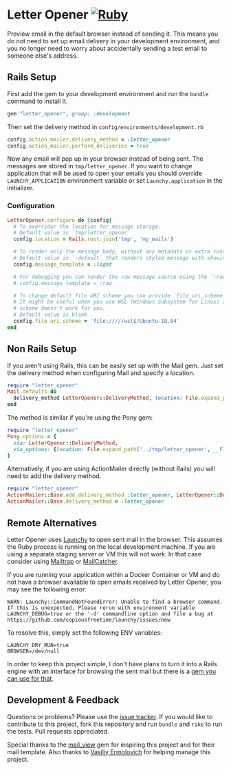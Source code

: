 # Letter Opener [![Ruby](https://github.com/ryanb/letter_opener/actions/workflows/ruby.yml/badge.svg)](https://github.com/ryanb/letter_opener/actions/workflows/ruby.yml)

Preview email in the default browser instead of sending it. This means you do not need to set up email delivery in your development environment, and you no longer need to worry about accidentally sending a test email to someone else's address.

## Rails Setup

First add the gem to your development environment and run the `bundle` command to install it.

```rb
gem "letter_opener", group: :development
```

Then set the delivery method in `config/environments/development.rb`

```rb
config.action_mailer.delivery_method = :letter_opener
config.action_mailer.perform_deliveries = true
```

Now any email will pop up in your browser instead of being sent. The messages are stored in `tmp/letter_opener`.
If you want to change application that will be used to open your emails you should override `LAUNCHY_APPLICATION` environment variable or set `Launchy.application` in the initializer.

### Configuration

```rb
LetterOpener.configure do |config|
  # To overrider the location for message storage.
  # Default value is `tmp/letter_opener`
  config.location = Rails.root.join('tmp', 'my_mails')

  # To render only the message body, without any metadata or extra containers or styling.
  # Default value is `:default` that renders styled message with showing useful metadata.
  config.message_template = :light

  # For debugging you can render the raw message source using the `:raw` template.
  # config.message_template = :raw

  # To change default file URI scheme you can provide `file_uri_scheme` config.
  # It might be useful when you use WSL (Windows Subsystem for Linux) and default
  # scheme doesn't work for you.
  # Default value is blank
  config.file_uri_scheme = 'file://///wsl$/Ubuntu-18.04'
end
```

## Non Rails Setup

If you aren't using Rails, this can be easily set up with the Mail gem. Just set the delivery method when configuring Mail and specify a location.

```rb
require "letter_opener"
Mail.defaults do
  delivery_method LetterOpener::DeliveryMethod, location: File.expand_path('../tmp/letter_opener', __FILE__)
end
```

The method is similar if you're using the Pony gem:

```rb
require "letter_opener"
Pony.options = {
  via: LetterOpener::DeliveryMethod,
  via_options: {location: File.expand_path('../tmp/letter_opener', __FILE__)}
}
```

Alternatively, if you are using ActionMailer directly (without Rails) you will need to add the delivery method.

```rb
require "letter_opener"
ActionMailer::Base.add_delivery_method :letter_opener, LetterOpener::DeliveryMethod, :location => File.expand_path('../tmp/letter_opener', __FILE__)
ActionMailer::Base.delivery_method = :letter_opener
```

## Remote Alternatives

Letter Opener uses [Launchy](https://github.com/copiousfreetime/launchy) to open sent mail in the browser. This assumes the Ruby process is running on the local development machine. If you are using a separate staging server or VM this will not work. In that case consider using [Mailtrap](http://mailtrap.io/) or [MailCatcher](http://mailcatcher.me/).

If you are running your application within a Docker Container or VM and do not have a browser available to open emails received by Letter Opener, you may see the following error:

```
WARN: Launchy::CommandNotFoundError: Unable to find a browser command. If this is unexpected, Please rerun with environment variable LAUNCHY_DEBUG=true or the '-d' commandline option and file a bug at https://github.com/copiousfreetime/launchy/issues/new
```

To resolve this, simply set the following ENV variables:

```
LAUNCHY_DRY_RUN=true
BROWSER=/dev/null
```

In order to keep this project simple, I don't have plans to turn it into a Rails engine with an interface for browsing the sent mail but there is a [gem you can use for that](https://github.com/fgrehm/letter_opener_web).


## Development & Feedback

Questions or problems? Please use the [issue tracker](https://github.com/ryanb/letter_opener/issues). If you would like to contribute to this project, fork this repository and run `bundle` and `rake` to run the tests. Pull requests appreciated.

Special thanks to the [mail_view](https://github.com/37signals/mail_view/) gem for inspiring this project and for their mail template. Also thanks to [Vasiliy Ermolovich](https://github.com/nashby) for helping manage this project.
